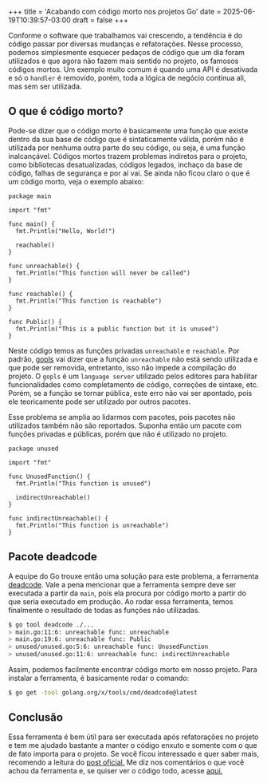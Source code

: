 +++
title = 'Acabando com código morto nos projetos Go'
date = 2025-06-19T10:39:57-03:00
draft = false
+++

Conforme o software que trabalhamos vai crescendo, a tendência é do código passar por diversas mudanças e refatorações. Nesse processo, podemos simplesmente esquecer pedaços de código que um dia foram utilizados e que agora não fazem mais sentido no projeto, os famosos códigos mortos. Um exemplo muito comum é quando uma API é desativada e só o `handler` é removido, porém, toda a lógica de negócio continua ali, mas sem ser utilizada. 

## O que é código morto?
Pode-se dizer que o código morto é basicamente uma função que existe dentro da sua base de código que é sintaticamente válida, porém não é utilizada por nenhuma outra parte do seu código, ou seja, é uma função inalcançável. Códigos mortos trazem problemas indiretos para o projeto, como bibliotecas desatualizadas, códigos legados, inchaço da base de código, falhas de segurança e por aí vai. Se ainda não ficou claro o que é um código morto, veja o exemplo abaixo:

```golang
package main

import "fmt"

func main() {
  fmt.Println("Hello, World!")

  reachable()
}

func unreachable() {
  fmt.Println("This function will never be called")
}

func reachable() {
  fmt.Println("This function is reachable")
}

func Public() {
  fmt.Println("This is a public function but it is unused")
}
```

Neste código temos as funções privadas `unreachable` e `reachable`. Por padrão, [gopls](https://pkg.go.dev/golang.org/x/tools/gopls#section-readme) vai dizer que a função `unreachable` não está sendo utilizada e que pode ser removida, entretanto, isso não impede a compilação do projeto. O `gopls` é um `language server` utilizado pelos editores para habilitar funcionalidades como completamento de código, correções de sintaxe, etc. Porém, se a função se tornar pública, este erro não vai ser apontado, pois ele teoricamente pode ser utilizado por outros pacotes.

Esse problema se amplia ao lidarmos com pacotes, pois pacotes não utilizados também não são reportados. Suponha então um pacote com funções privadas e públicas, porém que não é utilizado no projeto.

```golang
package unused

import "fmt"

func UnusedFunction() {
  fmt.Println("This function is unused")

  indirectUnreachable()
}

func indirectUnreachable() {
  fmt.Println("This function is unreachable")
}
``` 

## Pacote deadcode
A equipe do Go trouxe então uma solução para este problema, a ferramenta [deadcode](https://pkg.go.dev/golang.org/x/tools/cmd/deadcode). Vale a pena mencionar que a ferramenta sempre deve ser executada a partir da `main`, pois ela procura por código morto a partir do que seria executado em produção. Ao rodar essa ferramenta, temos finalmente o resultado de todas as funções não utilizadas.

```sh
$ go tool deadcode ./...
> main.go:11:6: unreachable func: unreachable
> main.go:19:6: unreachable func: Public
> unused/unused.go:5:6: unreachable func: UnusedFunction
> unused/unused.go:11:6: unreachable func: indirectUnreachable
```

Assim, podemos facilmente encontrar código morto em nosso projeto. Para instalar a ferramenta, é basicamente rodar o comando:

```sh
$ go get -tool golang.org/x/tools/cmd/deadcode@latest
```

## Conclusão
Essa ferramenta é bem útil para ser executada após refatorações no projeto e tem me ajudado bastante a manter o código enxuto e somente com o que de fato importa para o projeto. Se você ficou interessado e quer saber mais, recomendo a leitura do [post oficial.](https://go.dev/blog/deadcode) Me diz nos comentários o que você achou da ferramenta e, se quiser ver o código todo, acesse [aqui.](https://github.com/mfbmina/poc_deadcode)

